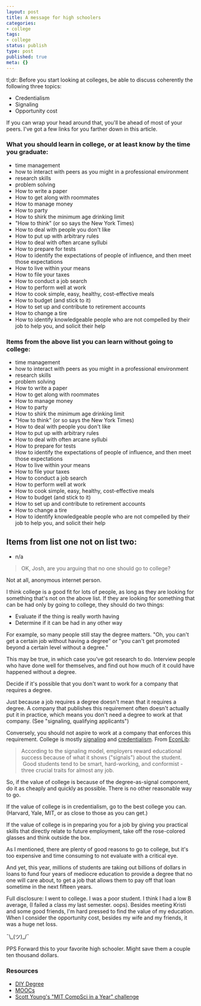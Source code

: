```yaml
---
layout: post
title: A message for high schoolers
categories:
- college
tags:
- college
status: publish
type: post
published: true
meta: {}
---
```




tl;dr: Before you start looking at colleges, be able to discuss coherently the following three topics:
* Credentialism
* Signaling
* Opportunity cost


If you can wrap your head around that, you'll be ahead of most of your peers. I've got a few links for you farther down in this article.
### What you should learn in college, or at least know by the time you graduate:
* time management
* how to interact with peers as you might in a professional environment
* research skills
* problem solving
* How to write a paper
* How to get along with roommates
* How to manage money 
* How to party
* How to shirk the minimum age drinking limit
* "How to think" (or so says the New York Times)
* How to deal with people you don't like
* How to put up with arbitrary rules
* How to deal with often arcane syllubi 
* How to prepare for tests
* How to identify the expectations of people of influence, and then meet those expectations
* How to live within your means
* How to file your taxes
* How to conduct a job search
* How to perform well at work
* How to cook simple, easy, healthy, cost-effective meals
* How to budget (and stick to it)
* How to set up and contribute to retirement accounts
* How to change a tire
* How to identify knowledgeable people who are not compelled by their job to help you, and solicit their help

### Items from the above list you can learn without going to college:
* time management
* how to interact with peers as you might in a professional environment
* research skills
* problem solving
* How to write a paper
* How to get along with roommates
* How to manage money 
* How to party
* How to shirk the minimum age drinking limit
* "How to think" (or so says the New York Times)
* How to deal with people you don't like
* How to put up with arbitrary rules
* How to deal with often arcane syllubi 
* How to prepare for tests
* How to identify the expectations of people of influence, and then meet those expectations
* How to live within your means
* How to file your taxes
* How to conduct a job search
* How to perform well at work
* How to cook simple, easy, healthy, cost-effective meals
* How to budget (and stick to it)
* How to set up and contribute to retirement accounts
* How to change a tire
* How to identify knowledgeable people who are not compelled by their job to help you, and solicit their help

## Items from list one not on list two:
* n/a

>OK, Josh, are you arguing that no one should go to college?



Not at all, anonymous internet person.

I think college is a good fit for lots of people, as long as they are looking for something that's not on the above list. If they are looking for something that can be had
only by going to college, they should do two things:
* Evaluate if the thing is really worth having
* Determine if it can be had in any other way


For example, so many people
still stay the degree matters. "Oh, you can't get a certain job without having a degree" or "you can't get promoted beyond a certain level without a degree."



This may be true, in which case you've got research to do. Interview people who have done well for themselves, and find out how much of it could have happened without a degree. 



Decide if it's possible that
you don't want to work for a company that requires a degree.

Just because a job requires a degree doesn't mean that it requires a degree. A company that publishes this requirement often doesn't actually put it in practice, which means
you don't need a degree to work at that company. (See "signaling, qualifying applicants")



Conversely, you should not aspire to work at a company that
enforces this requirement. College is mostly
[signaling](http://econlog.econlib.org/archives/2011/11/the_magic_of_ed.html) and
[credentialism](http://www.theatlantic.com/magazine/archive/1985/12/the-case-against-credentialism/308286/). From
[EconLib](http://econlog.econlib.org/archives/2011/11/the_magic_of_ed.html): 


>According to the signaling model, employers reward educational success because of what it shows ("signals") about the student.  Good students tend to be smart, hard-working, and conformist - three crucial traits for almost any job.

So, if the value of college is because of the degree-as-signal component, do it as cheaply and quickly as possible. There is no other reasonable way to go.

If the value of college is in credentialism, go to the best college you can. (Harvard, Yale, MIT, or as close to those as you can get.)

If the value of college is in preparing you for a job by giving you practical skills that directly relate to future employment, take off the rose-colored glasses and think outside the box. 

As I mentioned, there are plenty of good reasons to go to college, but it's too expensive and time consuming to not evaluate with a critical eye.

And yet, this year, millions of students are taking out billions of dollars in loans to fund four years of mediocre education to provide a degree that no one will care about, to get a job that allows them to pay off that loan sometime in the next fifteen years.

Full disclosure: I went to college. I was a poor student. I think I had a low B average, (I failed a class my last semester. oops). Besides meeting Kristi and some good friends, I'm hard pressed to find the value of my education. When I consider the opportunity cost, besides my wife and my friends, it was a huge net loss. 



¯\\\_(ツ)\_/¯ 



PPS Forward this to your favorite high schooler. Might save them a couple ten thousand dollars.
### Resources
* [DIY Degree](http://www.doityourselfdegree.com/faqs/)
* [MOOCs](https://en.wikipedia.org/wiki/Massive_open_online_course)
* [Scott Young's "MIT CompSci in a Year" challenge](https://www.scotthyoung.com/blog/myprojects/mit-challenge-2/)

